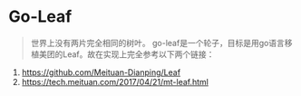 # Go-Leaf

> 世界上没有两片完全相同的树叶。
go-leaf是一个轮子，目标是用go语言移植美团的Leaf。故在实现上完全参考以下两个链接：

1. https://github.com/Meituan-Dianping/Leaf
2. https://tech.meituan.com/2017/04/21/mt-leaf.html

## 